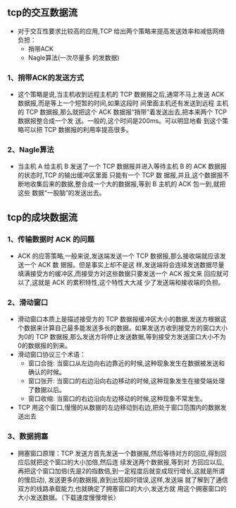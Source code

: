 ## tcp的交互数据流
- 对于交互性要求比较高的应用,TCP 给出两个策略来提高发送效率和减低网络负担：
    - 捎带ACK
    - Nagle算法(一次尽量多 的发数据)
### 1、捎带ACK的发送方式
- 这个策略是说,当主机收到远程主机的 TCP 数据报之后,通常不马上发送 ACK 数据报,而是等上一个短暂的时间,如果这段时 间里面主机还有发送到远程 主机的 TCP 数据报,那么就把这个 ACK 数据报“捎带”着发送出去,把本来两个 TCP 数据报整合成一个发 送。一般的,这个时间是200ms。可以明显地看 到这个策略可以把 TCP 数据报的利用率提高很多。
### 2、Nagle算法
- 当主机 A 给主机 B 发送了一个 TCP 数据报并进入等待主机 B 的 ACK 数据报的状态时,TCP 的输出缓冲区里面 只能有一个 TCP 数 据报,并且,这个数据报不断地收集后来的数据,整合成一个大的数据报,等到 B 主机的 ACK 包一到,就把这些 数据“一股脑”的发送出去。
## tcp的成块数据流
### 1、传输数据时 ACK 的问题
- ACK 的应答策略,一般来说,发送端发送一个 TCP 数据报,那么接收端就应该发送一个 ACK 数 据报。但是事实上却不是这 样,发送端将会连续发送数据尽量填满接受方的缓冲区,而接受方对这些数据只要发送一个 ACK 报文来 回应就可以了,这就是 ACK 的累积特性,这个特性大大减 少了发送端和接收端的负担。
### 2、滑动窗口
- 滑动窗口本质上是描述接受方的 TCP 数据报缓冲区大小的数据,发送方根据这个数据来计算自己最多能发送多长的数据。如果发送方收到接受方的窗口大小为0的 TCP 数据报,那么发送方将停止发送数据,等到接受方发送窗口大小不为0的数据报的到来。
- 滑动窗口协议三个术语：
    - 窗口合拢: 当窗口从左边向右边靠近的时候,这种现象发生在数据被发送和确认的时候。
    - 窗口张开: 当窗口的右边沿向右边移动的时候,这种现象发生在接受端处理了数据以后。
    - 窗口收缩: 当窗口的右边沿向左边移动的时候,这种现象不常发生。
- TCP 用这个窗口,慢慢的从数据的左边移动到右边,把处于窗口范围内的数据发送出去
### 3、数据拥塞
- 拥塞窗口原理：TCP 发送方首先发送一个数据报,然后等待对方的回应,得到回应后就把这个窗口的大小加倍,然后连 续发送两个数据报,等到对 方回应以后,再把这个窗口加倍(先是2的指数倍,到一定程度后就变成现行增长,这就是所谓的慢启动), 发送更多的数据报,直到出现超时错误,这样,发送端 就了解到了通信双方的线路承载能力,也就确定了拥塞窗口的大小,发送方就 用这个拥塞窗口的大小发送数据。（下载速度慢慢增长）